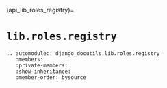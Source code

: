 (api_lib_roles_registry)=

# `lib.roles.registry`

```{eval-rst}
.. automodule:: django_docutils.lib.roles.registry
   :members:
   :private-members:
   :show-inheritance:
   :member-order: bysource
```

